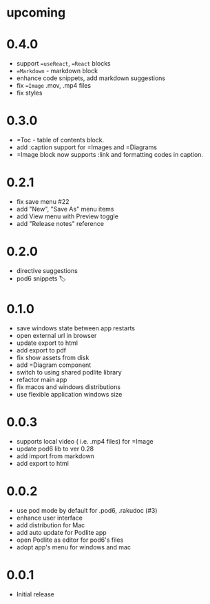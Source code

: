 # upcoming

# 0.4.0
- support `=useReact`, `=React` blocks
- `=Markdown` - markdown block
- enhance code snippets, add markdown suggestions
- fix `=Image` .mov, .mp4 files
- fix styles

#  0.3.0
- =Toc - table of contents block.
- add :caption support for =Images and =Diagrams
- =Image block now supports :link and formatting codes in caption.
# 0.2.1
- fix save menu #22
- add "New", "Save As" menu items
- add View menu with Preview toggle
- add "Release notes" reference

# 0.2.0
- directive suggestions
- pod6 snippets 🏷
# 0.1.0
- save windows state between app restarts
- open external url in browser
- update export to html
- add export to pdf
- fix show assets from disk
- add =Diagram component
- switch to using shared podlite library
- refactor main app
- fix macos and windows distributions
- use flexible application windows size

# 0.0.3
 - supports local video ( i.e. .mp4 files) for =Image
 - update pod6 lib to ver 0.28
 - add import from markdown
 - add  export to html

# 0.0.2
- use pod mode by default for .pod6, .rakudoc (#3)
- enhance user interface
- add distribution for Mac
- add auto update for Podlite app
- open Podlite as editor for pod6's files
- adopt app's menu for windows and mac

# 0.0.1
- Initial release 